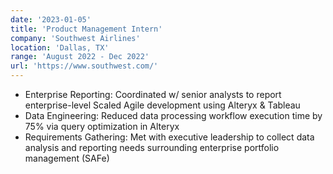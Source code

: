 ```yaml
---
date: '2023-01-05'
title: 'Product Management Intern'
company: 'Southwest Airlines'
location: 'Dallas, TX'
range: 'August 2022 - Dec 2022'
url: 'https://www.southwest.com/'
---
```


- Enterprise Reporting: Coordinated w/ senior analysts to report enterprise-level Scaled Agile development using Alteryx & Tableau
- Data Engineering: Reduced data processing workflow execution time by 75% via query optimization in Alteryx
- Requirements Gathering: Met with executive leadership to collect data analysis and reporting needs surrounding enterprise portfolio management (SAFe)
